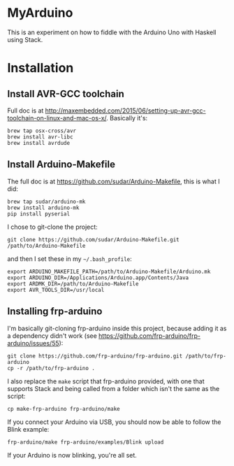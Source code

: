 # MyArduino

This is an experiment on how to fiddle with the Arduino Uno with Haskell using Stack.

# Installation

## Install AVR-GCC toolchain
  
Full doc is at <http://maxembedded.com/2015/06/setting-up-avr-gcc-toolchain-on-linux-and-mac-os-x/>. Basically it's:

    brew tap osx-cross/avr
    brew install avr-libc
    brew install avrdude

## Install Arduino-Makefile

The full doc is at https://github.com/sudar/Arduino-Makefile, this is what I did:

    brew tap sudar/arduino-mk
    brew install arduino-mk
    pip install pyserial

I chose to git-clone the project:

    git clone https://github.com/sudar/Arduino-Makefile.git /path/to/Arduino-Makefile

and then I set these in my `~/.bash_profile`:

    export ARDUINO_MAKEFILE_PATH=/path/to/Arduino-Makefile/Arduino.mk
    export ARDUINO_DIR=/Applications/Arduino.app/Contents/Java
    export ARDMK_DIR=/path/to/Arduino-Makefile
    export AVR_TOOLS_DIR=/usr/local

## Installing frp-arduino

I'm basically git-cloning frp-arduino inside this project, because adding it as a dependency didn't work (see <https://github.com/frp-arduino/frp-arduino/issues/55>):

    git clone https://github.com/frp-arduino/frp-arduino.git /path/to/frp-arduino
    cp -r /path/to/frp-arduino .

I also replace the `make` script that frp-arduino provided, with one that supports Stack and being called from a folder which isn't the same as the script:

    cp make-frp-arduino frp-arduino/make

If you connect your Arduino via USB, you should now be able to follow the Blink example:

    frp-arduino/make frp-arduino/examples/Blink upload

If your Arduino is now blinking, you're all set.
